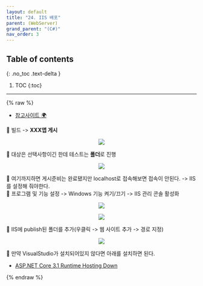 ```yaml
---
layout: default
title: "24. IIS 배포"
parent: (WebServer)
grand_parent: "(C#)"
nav_order: 3
---
```


## Table of contents
{: .no_toc .text-delta }

1. TOC
{:toc}

---

{% raw %}

* [참고사이트 🌍](https://periar.tistory.com/226)

🥨 빌드 -> **XXX앱 게시**

<p align="center">
  <img src="https://taehyungs-programming-blog.github.io/blog/assets/images/csharp/webserver/web-24-1.png"/>
</p>

🥨 대상은 선택사항이긴 한데 테스트는 **폴더**로 진행

<p align="center">
  <img src="https://taehyungs-programming-blog.github.io/blog/assets/images/csharp/webserver/web-24-2.png"/>
</p>

🥨 여기까지하면 게시준비는 완료됐지만 localhost로 접속해보면 접속이 안된다. -> IIS를 설정해 줘야한다.<br>
🥨 프로그램 및 기능 설정 -> Windows 기능 켜기/끄기 -> IIS 관리 콘솔 활성화

<p align="center">
  <img src="https://taehyungs-programming-blog.github.io/blog/assets/images/csharp/webserver/web-24-3.png"/>
</p>

<p align="center">
  <img src="https://taehyungs-programming-blog.github.io/blog/assets/images/csharp/webserver/web-24-4.png"/>
</p>

🥨 IIS에 publish된 폴더를 추가(우클릭 -> 웹 사이트 추가 -> 경로 지정)

<p align="center">
  <img src="https://taehyungs-programming-blog.github.io/blog/assets/images/csharp/webserver/web-24-5.png"/>
</p>

🥨 만약 VisualStudio가 설치되어있지 않다면 아래를 설치하면 된다.

* [ASP.NET Core 3.1 Runtime Hosting Down](https://dotnet.microsoft.com/en-us/download/dotnet/thank-you/runtime-aspnetcore-3.1.1-windows-hosting-bundle-installer)

{% endraw %}